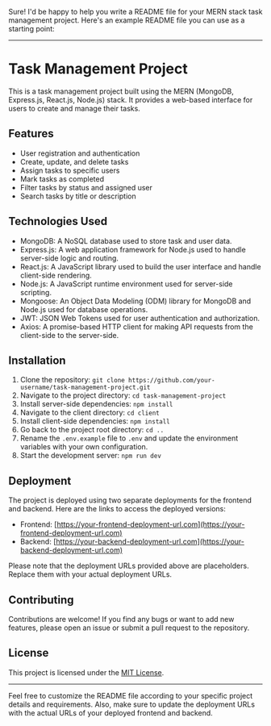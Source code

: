 Sure! I'd be happy to help you write a README file for your MERN stack task management project. Here's an example README file you can use as a starting point:

---

# Task Management Project

This is a task management project built using the MERN (MongoDB, Express.js, React.js, Node.js) stack. It provides a web-based interface for users to create and manage their tasks.

## Features

- User registration and authentication
- Create, update, and delete tasks
- Assign tasks to specific users
- Mark tasks as completed
- Filter tasks by status and assigned user
- Search tasks by title or description

## Technologies Used

- MongoDB: A NoSQL database used to store task and user data.
- Express.js: A web application framework for Node.js used to handle server-side logic and routing.
- React.js: A JavaScript library used to build the user interface and handle client-side rendering.
- Node.js: A JavaScript runtime environment used for server-side scripting.
- Mongoose: An Object Data Modeling (ODM) library for MongoDB and Node.js used for database operations.
- JWT: JSON Web Tokens used for user authentication and authorization.
- Axios: A promise-based HTTP client for making API requests from the client-side to the server-side.

## Installation

1. Clone the repository: `git clone https://github.com/your-username/task-management-project.git`
2. Navigate to the project directory: `cd task-management-project`
3. Install server-side dependencies: `npm install`
4. Navigate to the client directory: `cd client`
5. Install client-side dependencies: `npm install`
6. Go back to the project root directory: `cd ..`
7. Rename the `.env.example` file to `.env` and update the environment variables with your own configuration.
8. Start the development server: `npm run dev`

## Deployment

The project is deployed using two separate deployments for the frontend and backend. Here are the links to access the deployed versions:

- Frontend: [https://your-frontend-deployment-url.com](https://your-frontend-deployment-url.com)
- Backend: [https://your-backend-deployment-url.com](https://your-backend-deployment-url.com)

Please note that the deployment URLs provided above are placeholders. Replace them with your actual deployment URLs.

## Contributing

Contributions are welcome! If you find any bugs or want to add new features, please open an issue or submit a pull request to the repository.

## License

This project is licensed under the [MIT License](LICENSE).

---

Feel free to customize the README file according to your specific project details and requirements. Also, make sure to update the deployment URLs with the actual URLs of your deployed frontend and backend.